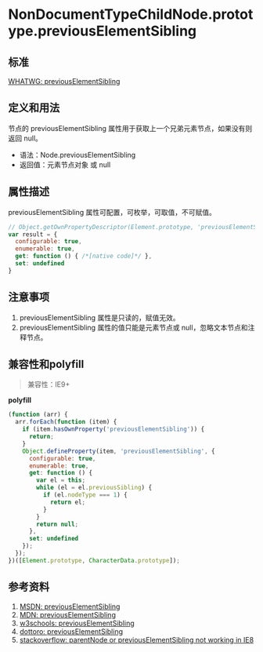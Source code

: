 # NonDocumentTypeChildNode.prototype.previousElementSibling

## 标准
[WHATWG: previousElementSibling](https://dom.spec.whatwg.org/#dom-nondocumenttypechildnode-previouselementsibling)

## 定义和用法
节点的 previousElementSibling 属性用于获取上一个兄弟元素节点，如果没有则返回 null。

- 语法：Node.previousElementSibling
- 返回值：元素节点对象 或 null

## 属性描述
previousElementSibling 属性可配置，可枚举，可取值，不可赋值。
```javascript
// Object.getOwnPropertyDescriptor(Element.prototype, 'previousElementSibling') 的结果如下：
var result = {
  configurable: true,
  enumerable: true,
  get: function () { /*[native code]*/ },
  set: undefined
}
```

## 注意事项
1. previousElementSibling 属性是只读的，赋值无效。
2. previousElementSibling 属性的值只能是元素节点或 null，忽略文本节点和注释节点。

## 兼容性和polyfill

> 兼容性：IE9+

**polyfill**
```javascript
(function (arr) {
  arr.forEach(function (item) {
    if (item.hasOwnProperty('previousElementSibling')) {
      return;
    }
    Object.defineProperty(item, 'previousElementSibling', {
      configurable: true,
      enumerable: true,
      get: function () {
        var el = this;
        while (el = el.previousSibling) {
          if (el.nodeType === 1) {
            return el;
          }
        }
        return null;
      },
      set: undefined
    });
  });
})([Element.prototype, CharacterData.prototype]);
```

## 参考资料
1. [MSDN: previousElementSibling](https://msdn.microsoft.com/en-us/library/ff974797(v=vs.85).aspx)
2. [MDN: previousElementSibling](https://developer.mozilla.org/en-US/docs/Web/API/NonDocumentTypeChildNode/previousElementSibling)
3. [w3schools: previousElementSibling](http://www.w3schools.com/jsref/prop_element_previouselementsibling.asp)
4. [dottoro: previousElementSibling](http://help.dottoro.com/ljfaxuox.php)
5. [stackoverflow: parentNode or previousElementSibling not working in IE8](http://stackoverflow.com/questions/5197825/parentnode-or-previouselementsibling-not-working-in-ie8)
